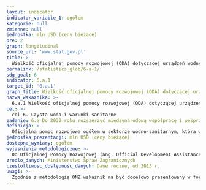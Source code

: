 ```yaml
---
layout: indicator
indicator_variable_1: ogółem
kategorie: null
zmienne: null
jednostka: mln USD (ceny bieżące)
pre: 2
graph: longitudinal
source_url: 'www.stat.gov.pl'
title: >-
  Wielkość oficjalnej pomocy rozwojowej (ODA) dotyczącej urządzeń wodnych i sanitarnych, będącej częścią skoordynowanego planu wydatków rządowych
permalink: /statistics_glob/6-a-1/
sdg_goal: 6
indicator: 6.a.1
target_id: '6.a.1'
graph_title: Wielkość oficjalnej pomocy rozwojowej (ODA) dotyczącej urządzeń wodnych i sanitarnych, będącej częścią skoordynowanego planu wydatków rządowych
nazwa_wskaznika: >-
  6.a.1 Wielkość oficjalnej pomocy rozwojowej (ODA) dotyczącej urządzeń wodnych i sanitarnych, będącej częścią skoordynowanego planu wydatków rządowych
cel: >-
  cel 6. Czysta woda i warunki sanitarne
zadanie: 6.a Do 2030 roku rozszerzyć międzynarodową współpracę i wesprzeć budowę potencjału krajów rozwijających się, który umożliwi podejmowanie działań i opracowanie programów związanych z wodą i warunkami sanitarnymi, m.in. w takich dziedzinach jak gromadzenie wody, odsalanie, efektywna gospodarka wodna, oczyszczanie ścieków, recykling i technologie ponownego wykorzystania wody
definicja: >-
  Oficjalna pomoc rozwojowa ogółem w sektorze wodno-sanitarnym, która wpisuje się w skoordynowany plan wydatków rządowych.
jednostka_prezentacji: mln USD (ceny bieżące)
dostepne_wymiary: ogółem
wyjasnienia_metodologiczne: >-
  Do Oficjalnej Pomocy Rozwojowej (ang. Official Development Assistance – ODA) zaliczane są darowizny i pożyczki przekazywane przez instytucje rządowe lub organizacje międzynarodowe, mające na celu wsparcie rozwoju gospodarczego i dobrobytu w krajach rozwijających się. Pożyczki są uważane jako ODA wtedy, gdy zawierają element darowizny o wartości udzielanej pomocy przynajmniej: 45% dla krajów najsłabiej rozwiniętych i innych krajów o niskich dochodach (least developed countries and other low income countires – LDCs & other LICs), wyliczony przy stopie dyskontowej 9%, 15% dla krajów o średnich i niskich dochodach (lower middle income countries – LMICs), wyliczony przy stopie dyskontowej 7%, 10% dla krajów o średniowysokim dochodzie (upper middle income countries – UMICs), wyliczony przy stopie dyskontowej 6%. Do ODA zaliczana jest również pomoc techniczna, mająca na celu rozwój zasobów ludzkich, podniesienie kwalifikacji oraz możliwości technicznych i produkcyjnych krajów rozwijających się. Pomoc ta polega między innymi na przekazywaniu wiedzy i doświadczeń w postaci szkoleń, delegowania ekspertów, inicjowania badań i/lub pokrywania wynikających z tego kosztów.Do ODA nie zalicza się dotacji przeznaczonych na wydatki wojskowe.Warunkiem zaklasyfikowania współpracy jako Oficjalnej Pomocy Rozwojowej jest to, aby kraj partnerski, na rzecz którego udzielane jest wsparcie, znajdował się na liście Komitetu Pomocy Rozwojowej OECD (Development Assistance Committee).W zależności od sposobu realizacji pomocy możemy wyróżnić : pomoc dwustronną – podejmowana przez donatora bezpośrednio w kraju partnerskim bądź poprzez organizację międzynarodową w formie wpłaty celowej na rzecz kraju partnerskiego (earmarked contribution) lub w formie wpłaty na określony program/fundusz zarządzany przez organizację, pomoc wielostronną – udzielana w formie wpłat do budżetów ogólnych organizacji międzynarodowych, których lista jest corocznie aktualizowana przez Sekretariat DAC OECD. Z uwagi na trwający aktualnie proces modernizacji ODA spodziewane jest, że od 2018 r. wskaźnik ODA będzie prezentowany w formie ekwiwalentu grantu, uwzględniającej jedynie element grantu pomnożony przez wartość danego przepływu. Zniknie zatem podział na wydatkowanie ODA brutto i netto. Należy jednak zauważyć, że aktualna metodologia DAC OECD zbierania danych na temat pomocy rozwojowej w formacie CRS (Creditor Reporting System) pozwala na oznaczanie sektora wsparcia jedynie przy przepływach dwustronnych. Do wskaźnika nie będą zatem zaliczone wydatki w ramach pomocy wielostronnej w formie wpłat do budżetów ogólnych takich organizacji, których działania mogą dotyczyć sektorów urządzeń wodno-sanitarnych. Dodatkowo trwają prace nad włączeniem do ODA innych przepływów, np. kwot zmobilizowanych przez sektor publiczny z instrumentów sektora prywatnego. Aktualnie konstruowany jest alternatywny do ODA wskaźnik TOSSD (Total Oficial Support for Sustainable Development), który miałby mierzyć środki przeznaczane na wdrożenie SDGs.Oficjalna Pomoc Rozwojowa w Polsce świadczona jest na podstawie ustawy o współpracy rozwojowej z dnia 16 września 2011 r. (Dz.U. 2011 r., Nr 234, poz. 1386). Polska współpraca rozwojowa prowadzona jest w oparciu o Wieloletni Program Współpracy Rozwojowej opracowywany na okres minimum 4 lat. Ustawa definiuje współpracę rozwojową jako ogół działań podejmowanych przez organy administracji rządowej w celu udzielenia państwom rozwijającym się pomocy rozwojowej, pomocy humanitarnej oraz realizację działań edukacyjnych na rzecz podniesienia świadomości i zrozumienia problemów i współzależności globalnych.Za zagadnienia związane z pomocą rozwojową w Polsce odpowiedzialne jest Ministerstwo Spraw Zagranicznych, które opracowało „Wieloletni program współpracy rozwojowej na lata 2016-2020", w oparciu o który polska współpraca rozwojowa koncentruje się na krajach Partnerstwa Wschodniego (Białoruś, Gruzja, Mołdawia, Ukraina) oraz Afryki, Azji i Bliskiego Wschodu (Etiopia, Kenia, Mjanma, Palestyna, Senegal, Tanzania).Polska współpraca rozwojowa służy wzmocnieniu rządów prawa i wspieraniu reform decentralizacyjnych oraz zwalczaniu korupcji, a także przestrzeganiu praw człowieka i swobód obywatelskich. Wśród celów współpracy rozwojowej są: poprawa opieki zdrowotnej i dostępu do edukacji oraz wsparcie dla przedsiębiorczości i rolnictwa, a także ochrona środowiska naturalnego, w tym zapobieganie skutkom klęsk żywiołowych. Działania objęte programem finansowane są ze środków Ministerstwa Spraw Zagranicznych, rezerwy celowej budżetu państwa przeznaczonej na współpracę rozwojową i funduszy innych resortów.
zrodlo_danych: Ministerstwo Spraw Zagranicznych
czestotliwosc_dostępnosc_danych: Dane roczne, od 2013 r.
uwagi: >-
  Zgodnie z metodologią ONZ wskaźnik ma być docelowo prezentowany w formie proporcji między wydatkowaniem oficjalnej pomocy rozwojowej (ODA disbursement) w sektorach związanych z urządzeniami wodnymi i sanitarnymi ujętymi w budżecie państwa a łącznym wydatkowaniem ODA w ww. sektorach. Licznik ww. proporcji miał być dostępny w ramach danych GLAAS (UN-Water Global Analysis and Assessment of Sanitation and Drinking Water) z końcem 2016 r. Mianownik ww. proporcji, tj. wydatkowanie ODA w sektorach wodno-sanitarnych oraz zasobów wody na użytek rolnictwa (140: water and sanitation  31140: agricultural water resources) jest oparty o dane dostępne w DWR MSZ od 2013 r. Metodologia ONZ nie wskazuje czy wydatkowanie ODA powinno dotyczyć przepływów brutto czy netto. Jednakże wartości brutto za lata 2013-2015 są równe wartościom netto.
---
```

